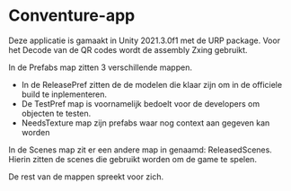 # Conventure-app

Deze applicatie is gamaakt in Unity 2021.3.0f1 met de URP package. Voor het Decode van de QR codes wordt de assembly Zxing gebruikt.

In de Prefabs map zitten 3 verschillende mappen.
- In de ReleasePref zitten de de modelen die klaar zijn om in de officiele build te inplementeren.
- De TestPref map is voornamelijk bedoelt voor de developers om objecten te testen.
- NeedsTexture map zijn prefabs waar nog context aan gegeven kan worden

In de Scenes map zit er een andere map in genaamd: ReleasedScenes. Hierin zitten de scenes die gebruikt worden om de game te spelen.

De rest van de mappen spreekt voor zich.